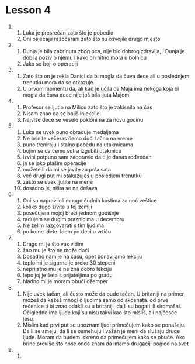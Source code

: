 # Lesson 4

1.
    1. Luka je presrećan zato što je pobedio
    1. Oni osjećaju razoćarani zato što su osvojile drugo mjesto
1.
    1. Dunja je bila zabrinuta zbog oca, nije bio dobrog zdravlja, i Dunja je dobila poziv o njemu i kako on hitno mora u bolnicu
    1. Jako se boji o operaciji
1. 
    1. Zato što on je rekla Danici da bi mogla da čuva dece ali u poslednjem trenutku mora da se otkazuje.
    1. U prvom momentu da, ali kad je učila da Maja ima nekoga koja bi mogla da čuva dece nije još bila ljuta Majom.
1.
    1. Profesor se ljutio na Milicu zato što je zakisnila na čas
    1. Nisam znao da se bojiš injekcije
    1. Najviše dece se vesele poklonima za novu godinu
1.
    1. Luka se uvek puno obraduje medaljama
    1. Ne brinite večeras ćemo doći tačno na vreme
    1. puno treniraju i stalno pobedu na utakmicama
    1. bojim se da ćemo sutra izgubiti utakmicu
    1. izvini potpuno sam zaboravio da ti je danas rođendan
    1. ja se jako plašim operacije
    1. možete li da mi se javite za pola sata
    1. već drugi put mi otakazuješ u posledjem trenutku
    1. zašto se uvek ljutite na mene
    1. dosadno je, ništa se ne dešava
1. 
    1. Oni su napraviloli mnogo čudnih kostima za noć veštice
    1. koliko dugo živite u toj zemlji
    1. posećujem mojoj braći jednom godišnje
    1. radujem se dugim praznicima u decembru
    1. Ne želim razgovarati s tim ljudima
    1. po kome idete. Idem po deci u vrtiću
1.
    1. Drago mi je što vas vidim
    1. žao mu je što ne može doći
    1. Dosadno nam je na času, opet ponavljamo lekciju
    1. toplo mi je sigurno je preko 30 stepeni
    1. neprijatno mu je ne zna dobro lekciju
    1. lepo joj je šeta s prijateljima po gradu
    1. hladno mi je  moram obući džemper
1.
    1. Nije uvek tačan, ali ćesto može da bude tačan. U britaniji na primer, možeš da kažeš mnogi o ljudima samo od akcenata. od prve rečenice ti bi znao odakli su u britaniji, da li su bogati ili siromašni. Očigledno ima ljude koji su nisu takvi kao što misliš, ali najčesće jesu.
    1. Mislim kad prvi put se upoznam ljudi primečujem kako se ponašaju. Da li se smeju, da li se osmehuju i važan je meni da slušaju druge ljude. Moram da budem iskreno da primečujem kako se obuće. Ako brine previše što nose onda znam da imamo drugaciji pogled na svet
1. 
    1. 



